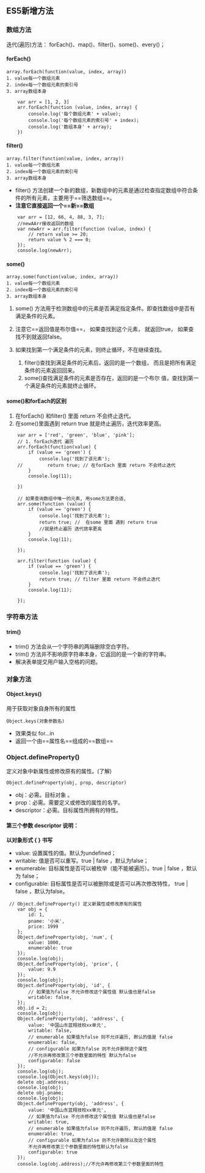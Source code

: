## ES5新增方法
### 数组方法
迭代(遍历)方法：      forEach()、map()、filter()、some()、every()；

#### forEach()
    array.forEach(function(value, index, array))
    1. value每一个数组元素
    2. index每一个数组元素的索引号
    3. array数组本身
```
    var arr = [1, 2, 3]
    arr.forEach(function (value, index, array) {
        console.log('每个数组元素' + value);
        console.log('每个数组元素的索引号' + index);
        console.log('数组本身' + array);
    })
```

#### filter() 
    array.filter(function(value, index, array))
    1. value每一个数组元素
    2. index每一个数组元素的索引号
    3. array数组本身

- filter() 方法创建一个新的数组，新数组中的元素是通过检查指定数组中符合条件的所有元素，主要用于==筛选数组==。
- **注意它直接返回一个==新==数组**

```
    var arr = [12, 66, 4, 88, 3, 7];
    //newAArr接收返回的数组
    var newArr = arr.filter(function (value, index) {
        // return value >= 20;
        return value % 2 === 0;
    });
    console.log(newArr);
```

#### some()
    array.some(function(value, index, array))
    1. value每一个数组元素
    2. index每一个数组元素的索引号
    3. array数组本身

1. some() 方法用于检测数组中的元素是否满足指定条件。即查找数组中是否有满足条件的元素。
2. 注意它==返回值是布尔值==， 如果查找到这个元素， 就返回true，  如果查找不到就返回false。
3. 如果找到第一个满足条件的元素，则终止循环，不在继续查找。


    1. filter()查找到满足条件的元素后，返回的是一个数组， 
    而且是把所有满足条件的元素返回回来。
    2. some()查找满足条件的元素是否存在，返回的是一个布尔
    值，查找到第一个满足条件的元素就终止循环。



#### some()和forEach的区别

1. 在forEach() 和filter() 里面 return 不会终止迭代。
2. 在some()里面遇到 return true 就是终止遍历，迭代效率更高。

```
    var arr = ['red', 'green', 'blue', 'pink'];
    // 1. forEach迭代 遍历
    arr.forEach(function(value) {
        if (value == 'green') {
            console.log('找到了该元素');
    //         return true; // 在forEach 里面 return 不会终止迭代
        }
        console.log(11);

    })
```
```
    // 如果查询数组中唯一的元素, 用some方法更合适,
    arr.some(function (value) {
        if (value == 'green') {
            console.log('找到了该元素');
            return true; //  在some 里面 遇到 return true 
            //就是终止遍历 迭代效率更高
        }
        console.log(11);

    });
```
```
    arr.filter(function (value) {
        if (value == 'green') {
            console.log('找到了该元素');
            return true; // filter 里面 return 不会终止迭代
        }
        console.log(11);

    });
```
### 字符串方法
#### trim()
- trim() 方法会从一个字符串的两端删除空白字符。       
- trim() 方法并不影响原字符串本身，它返回的是一个新的字符串。
- 解决表单提交用户输入空格的问题。

### 对象方法
#### Object.keys() 
用于获取对象自身所有的属性

    Object.keys(对象参数名)

- 效果类似 for…in
- 返回一个由==属性名==组成的==数组==

### Object.defineProperty() 
定义对象中新属性或修改原有的属性。(了解)

    Object.defineProperty(obj, prop, descriptor)

- obj：必需。目标对象 。
- prop：必需。需要定义或修改的属性的名字。
- descriptor：必需。目标属性所拥有的特性。




####  第三个参数 descriptor 说明： 
**以对象形式 { } 书写**
- value: 设置属性的值。默认为undefined；
- writable: 值是否可以重写。true | false  ，默认为false；
- enumerable: 目标属性是否可以被枚举（能不能被遍历）。true | false  ，默认为 false；
- configurable: 目标属性是否可以被删除或是否可以再次修改特性， true | false  ，默认为false。

```
 // Object.defineProperty() 定义新属性或修改原有的属性
    var obj = {
        id: 1,
        pname: '小米',
        price: 1999
    };
    Object.defineProperty(obj, 'num', {
        value: 1000,
        enumerable: true
    });
    console.log(obj);
    Object.defineProperty(obj, 'price', {
        value: 9.9
    });
    console.log(obj);
    Object.defineProperty(obj, 'id', {
        // 如果值为false 不允许修改这个属性值 默认值也是false
        writable: false,
    });
    obj.id = 2;
    console.log(obj);
    Object.defineProperty(obj, 'address', {
        value: '中国山东蓝翔技校xx单元',
        writable: false,
        // enumerable 如果值为false 则不允许遍历, 默认的值是 false
        enumerable: false,
        // configurable 如果为false 则不允许删除这个属性 
        //不允许再修改第三个参数里面的特性 默认为false
        configurable: false
    });
    console.log(obj);
    console.log(Object.keys(obj));
    delete obj.address;
    console.log(obj);
    delete obj.pname;
    console.log(obj);
    Object.defineProperty(obj, 'address', {
        value: '中国山东蓝翔技校xx单元',
        // 如果值为false 不允许修改这个属性值 默认值也是false
        writable: true,
        // enumerable 如果值为false 则不允许遍历, 默认的值是 false
        enumerable: true,
        // configurable 如果为false 则不允许删除以及这个属性 
        不允许再修改第三个参数里面的特性默认为false
        configurable: true
    });
    console.log(obj.address);//不允许再修改第三个参数里面的特性
```
